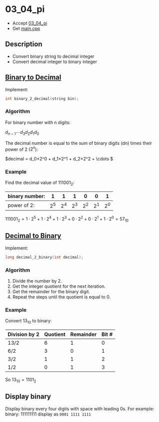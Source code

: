 # 03_04_pi

- Accept [03_04_pi](https://classroom.github.com/a/yPY0YqXC)
- Get [main.cpp](main.cpp)

## Description

- Convert binary string to decimal integer
- Convert decimal integer to binary integer


## [Binary to Decimal](https://www.rapidtables.com/convert/number/binary-to-decimal.html)

Implement:

```c++
int binary_2_decimal(string bin);
```

### Algorithm

For binary number with n digits:

$d_{n-1} \cdots d_3 d_2 d_1 d_0$

The decimal number is equal to the sum of binary digits (dn) times their power of 2 ($2^n$):

$decimal = d_0×2^0 + d_1×2^1 + d_2×2^2 + \cdots $

### Example

Find the decimal value of $111001_2$:

|binary number: |1    | 1   |1    |0    |0    |1    |
|---------------|-----|-----|-----|-----|-----|-----|
|power of 2:    |$2^5$|$2^4$|$2^3$|$2^2$|$2^1$|$2^0$|

$111001_2 = 1 \cdot 2^5+1 \cdot 2^4+1 \cdot 2^3+0 \cdot 2^2+0 \cdot 2^1+1 \cdot 2^0 = 57_{10}$


## [Decimal to Binary](https://www.rapidtables.com/convert/number/decimal-to-binary.html)

Implement:

```c++
long decimal_2_binary(int decimal);
```

### Algorithm

1. Divide the number by 2.
1. Get the integer quotient for the next iteration.
1. Get the remainder for the binary digit.
1. Repeat the steps until the quotient is equal to 0.

### Example

Convert $13_{10}$ to binary:

|Division by 2 |Quotient|Remainder|Bit #|
|--------------|--------|---------|-----|
|13/2          |6       |1        |0    |
|6/2           |3       |0        |1    |
|3/2           |1       |1        |2    |
|1/2           |0       |1        |3    |

So $13_{10} = 1101_2$


## Display binary 

Display binary every four digits with space with leading 0s. For example: binary: 111111111 display as `0001 1111 1111`
